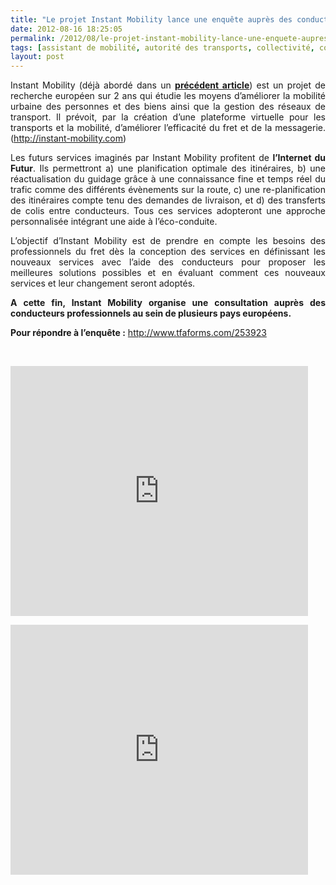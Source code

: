 ```yaml
---
title: "Le projet Instant Mobility lance une enquête auprès des conducteurs professionnels"
date: 2012-08-16 18:25:05
permalink: /2012/08/le-projet-instant-mobility-lance-une-enquete-aupres-des-conducteurs-professionnels.html
tags: [assistant de mobilité, autorité des transports, collectivité, commuter, congestion, connectivité, données réelles, Infrastructure, innovation, intelligence collective, internet, internet des objets, logistique, management de la mobilité, marchandises, partage de données, sécurité, Service de mobilité, stationnement, yield management]
layout: post
---
```


<p style="text-align: justify;">Instant Mobility (déjà abordé dans un <a href="https://gabrielplassat.github.io/transportsdufutur/2011/04/parce-que-les-mobilites-de-demain-passent-par-linternet-du-futur.html" target="_blank"><strong>précédent article</strong></a>) est un projet  de recherche européen sur 2 ans qui étudie les moyens d’améliorer la mobilité  urbaine des personnes et des biens ainsi que la gestion des réseaux de  transport. Il prévoit, par la création d’une plateforme virtuelle pour les  transports et la mobilité, d’améliorer l’efficacité du fret et de la messagerie.  (<a href="http://instant-mobility.com">http://instant-mobility.com</a>)</p> <p style="text-align: justify;">Les futurs services imaginés  par Instant Mobility profitent de <strong>l’Internet du Futur</strong>. Ils permettront a) une  planification optimale des itinéraires, b) une réactualisation du guidage grâce  à une connaissance fine et temps réel du trafic comme des différents évènements  sur la route, c) une re-planification des itinéraires compte tenu des demandes  de livraison, et d) des transferts de colis entre conducteurs. Tous ces services  adopteront une approche personnalisée intégrant une aide à  l’éco-conduite.</p> <p style="text-align: justify;">L’objectif d’Instant Mobility  est de prendre en compte les besoins des professionnels du fret dès la  conception des services en définissant les nouveaux services avec l’aide des  conducteurs pour proposer les meilleures solutions possibles et en évaluant  comment ces nouveaux services et leur changement seront  adoptés.</p> <p style="text-align: justify;"><strong>A cette fin, Instant Mobility  organise une consultation auprès des conducteurs professionnels au sein de  plusieurs pays européens.</strong></p> <p style="text-align: justify;"><strong>Pour  répondre à l’enquête :</strong> <a href="http://www.tfaforms.com/253923">http://www.tfaforms.com/253923</a> </p>  <!--more-->   <p style="text-align: justify;"> </p> <p><iframe frameborder="0" height="400" marginheight="0" marginwidth="0" scrolling="no" src="http://www.slideshare.net/slideshow/embed_code/13989633?hostedIn=slideshare&page=upload" width="476"></iframe></p> <p><iframe frameborder="0" height="400" marginheight="0" marginwidth="0" scrolling="no" src="http://www.slideshare.net/slideshow/embed_code/13989632?hostedIn=slideshare&page=upload" width="476"></iframe></p>
